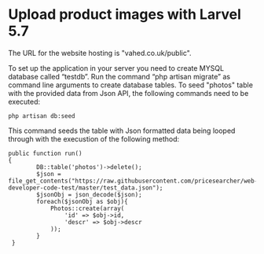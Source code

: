 # Upload product images with Larvel 5.7

The URL for the website hosting is "vahed.co.uk/public".

To set up the application in your server you need to create MYSQL database called “testdb”. Run the command “php artisan migrate” as command line arguments to create database tables. To seed "photos" table with the provided data from Json API, the following commands need to be executed:

```
php artisan db:seed
```

This command seeds the table with Json formatted data being looped through with the execustion of the following method:

```
public function run()
{
        DB::table('photos')->delete();
		$json = file_get_contents("https://raw.githubusercontent.com/pricesearcher/web-developer-code-test/master/test_data.json");
		$jsonObj = json_decode($json);
		foreach($jsonObj as $obj){
			Photos::create(array(
				'id' => $obj->id,
				'descr' => $obj->descr
			));
		}
 }

```

